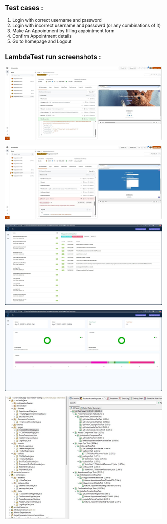 ## Test cases :
1. Login with correct username and password
2. Login with incorrect username and passowrd (or any combinations of it)
3. Make An Appointment by filling appointment form
4. Confirm Appointment details
5. Go to homepage and Logout

## LambdaTest run screenshots :

![alt text][Screenshot 01]

[Screenshot 01]: https://github.com/debasmita-a/cura-herokuapp-automation-testing/blob/master/screenshots/lambdatest_01.jpeg "LambdaTest 01"

![alt text][Screenshot 02]

[Screenshot 02]: https://github.com/debasmita-a/cura-herokuapp-automation-testing/blob/master/screenshots/lambdatest_02.jpeg "LambdaTest 02"

![alt text][Screenshot 03]

[Screenshot 03]: https://github.com/debasmita-a/cura-herokuapp-automation-testing/blob/master/screenshots/ExtentReportFinal.jpeg "Extent Report 01"

![alt text][Screenshot 04]

[Screenshot 04]: https://github.com/debasmita-a/cura-herokuapp-automation-testing/blob/master/screenshots/ExtentReportFinal_Stats.jpeg "Extent Report 02"

![alt text][Screenshot 05]

[Screenshot 05]: https://github.com/debasmita-a/cura-herokuapp-automation-testing/blob/master/screenshots/TestNGSummary.jpeg "TestNG Summary"

